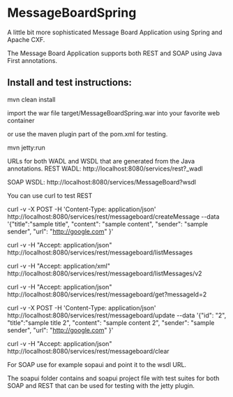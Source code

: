MessageBoardSpring
==================
A little bit more sophisticated Message Board Application using Spring and Apache CXF.

The Message Board Application supports both REST and SOAP using Java First annotations.



Install and test instructions:
--------------

mvn clean install

import the war file target/MessageBoardSpring.war into your favorite web container

or use the maven plugin part of the pom.xml for testing.

mvn jetty:run

URLs for both WADL and WSDL that are generated from the Java annotations.
REST WADL:
http://localhost:8080/services/rest?_wadl

SOAP WSDL:
http://localhost:8080/services/MessageBoard?wsdl


You can use curl to test REST

curl -v -X POST -H 'Content-Type: application/json' http://localhost:8080/services/rest/messageboard/createMessage --data '{"title":"sample title", "content": "sample content", "sender": "sample sender", "url": "http://google.com" }'

curl -v -H "Accept: application/json" http://localhost:8080/services/rest/messageboard/listMessages

curl -v -H "Accept: application/xml" http://localhost:8080/services/rest/messageboard/listMessages/v2

curl -v -H "Accept: application/json" http://localhost:8080/services/rest/messageboard/get?messageId=2

curl -v -X POST -H 'Content-Type: application/json' http://localhost:8080/services/rest/messageboard/update --data '{"id": "2", "title":"sample title 2", "content": "sample content 2", "sender": "sample sender", "url": "http://google.com" }'

curl -v -H "Accept: application/json" http://localhost:8080/services/rest/messageboard/clear

For SOAP use for example sopaui and point it to the wsdl URL.


The soapui folder contains and soapui project file with test suites for both SOAP and REST that can be used for testing
with the jetty plugin.


